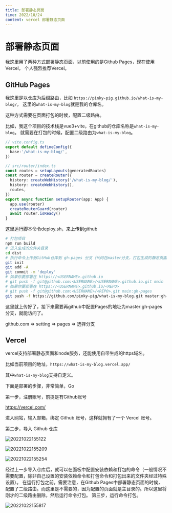 ```yaml
---
title: 部署静态页面
time: 2022/10/24
content: vercel 部署静态页面
---
```


# 部署静态页面

我这里用了两种方式部署静态页面，以前使用的是Github Pages，现在使用Vercel，
个人强烈推荐Vercel。

## GitHub Pages

我这里是以仓库为后缀路由，比如 `https://pinky-pig.github.io/what-is-my-blog/`，
这里的`what-is-my-blog`就是我的仓库名。

这种方式需要在页面打包的时候，配置二级路由。

比如，我这个项目的技术栈是vue3+vite，在github的仓库名称是`what-is-my-blog`。
就需要在打包的时候，配置二级路由为`what-is-my-blog`。

```ts
// vite.config.ts
export default defineConfig({
  base:'/what-is-my-blog/',
})
```

```ts
// src/router/index.ts
const routes = setupLayouts(generatedRoutes)
const router = createRouter({
  history: createWebHistory('/what-is-my-blog/'),
  history: createWebHistory(),
  routes,
})
export async function setupRouter(app: App) {
  app.use(router)
  createRouterGuard(router)
  await router.isReady()
}
```

这里运行脚本命令deploy.sh，来上传到github

```bash
# 打包项目
npm run build
# 进入生成的文件夹目录
cd dist
# 执行命令上传到GitHub仓库到 gh-pages 分支（代码在master分支，打包生成的静态页面在gh-pages分支）
git init
git add -A
git commit -m 'deploy'
# 如果你要部署在 https://<USERNAME>.github.io
# git push -f git@github.com:<USERNAME>/<USERNAME>.github.io.git main
# 如果你要部署在 https://<USERNAME>.github.io/<REPO>
# git push -f git@github.com:<USERNAME>/<REPO>.git main:gh-pages
git push -f https://github.com/pinky-pig/what-is-my-blog.git master:gh-pages
```

这里就上传好了，接下来需要再github中配置Pages的地址为master:gh-pages分支，就能访问了。

github.com => setting => pages => 选择分支

## Vercel

vercel支持部署静态页面和node服务，还能使用自带生成的https域名。

比如当前项目的地址，`https://what-is-my-blog.vercel.app/`

其中`what-is-my-blog`支持自定义。

下面是部署的步骤，非常简单，Go

第一步，注册账号，前提是有Github账号

https://vercel.com/

进入网站，输入邮箱，绑定 Github 账号，这样就拥有了一个 Vercel 账号。

第二步，导入 Github 仓库

![20221022155122](https://cdn.jsdelivr.net/gh/pinky-pig/pic-bed/images20221022155122.png)

![20221022155209](https://cdn.jsdelivr.net/gh/pinky-pig/pic-bed/images20221022155209.png)

![20221022155254](https://cdn.jsdelivr.net/gh/pinky-pig/pic-bed/images20221022155254.png)

经过上一步导入仓库后，就可以在面板中配置安装依赖和打包的命令（一般情况不需要配置，除非自己设置的安装依赖命令和打包命令和打包出来的文件夹经过特殊设置）。
在运行打包之前，需要注意，在Github Pages中部署静态页面的时候，配置了二级路由。而这里是不需要的，因为配置的页面就是主目录的。所以这里将刚才的二级路由删除，然后运行命令打包。
第三步，运行命令打包。

![20221022155817](https://cdn.jsdelivr.net/gh/pinky-pig/pic-bed/images20221022155817.png)
